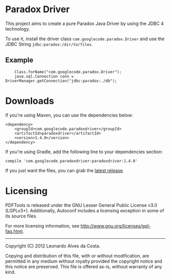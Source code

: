 # Paradox Driver #
This project aims to create a pure Paradox Java Driver by using the JDBC 4 technology.

To use it, install the driver class `com.googlecode.paradox.Driver` and use the JDBC String `jdbc:paradox:/dir/to/files`.

## Example ##

```
    Class.forName("com.googlecode.paradox.Driver");
    java.sql.Connection conn = DriverManager.getConnection("jdbc:paradox:./db");
```

# Downloads #
If you're using Maven, you can use the dependencies below:

```
<dependency>
    <groupId>com.googlecode.paradoxdriver</groupId>
    <artifactId>paradoxdriver</artifactId>
    <version>1.4.0</version>
</dependency>
```

If you're using Gradle, add the following line to your dependencies section:

    compile 'com.googlecode.paradoxdriver:paradoxdriver:1.4.0'

If you just want the files, you can grab the [latest release](https://github.com/leonhad/paradoxdriver/releases/latest).

# Licensing

PDFTools is released under the GNU Lesser General Public License v3.0 (LGPLv3+).
Additionally, Autoconf includes a licensing exception in some of its
source files.

For more licensing information, see
<http://www.gnu.org/licenses/gpl-faq.html>.

-----
Copyright (C) 2012 Leonardo Alves da Costa.

Copying and distribution of this file, with or without modification,
are permitted in any medium without royalty provided the copyright
notice and this notice are preserved.  This file is offered as-is,
without warranty of any kind.